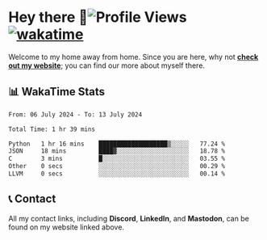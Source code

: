 # Hey there :wave:![Profile Views](https://komarev.com/ghpvc/?username=skifli) [![wakatime](https://wakatime.com/badge/user/b4317b02-0c6d-457b-82a4-a448b8a8d1df.svg)](https://wakatime.com/@b4317b02-0c6d-457b-82a4-a448b8a8d1df)

Welcome to my home away from home. Since you are here, why not [**check out my website**](https://skifli.github.io); you can find our more about myself there.

## 📊 WakaTime Stats

<!--START_SECTION:waka-->

```txt
From: 06 July 2024 - To: 13 July 2024

Total Time: 1 hr 39 mins

Python   1 hr 16 mins    ███████████████████▒░░░░░   77.24 %
JSON     18 mins         ████▓░░░░░░░░░░░░░░░░░░░░   18.78 %
C        3 mins          █░░░░░░░░░░░░░░░░░░░░░░░░   03.55 %
Other    0 secs          ░░░░░░░░░░░░░░░░░░░░░░░░░   00.29 %
LLVM     0 secs          ░░░░░░░░░░░░░░░░░░░░░░░░░   00.14 %
```

<!--END_SECTION:waka-->

## 📞 Contact

All my contact links, including **Discord**, **LinkedIn**, and **Mastodon**, can be found on my website linked above.
